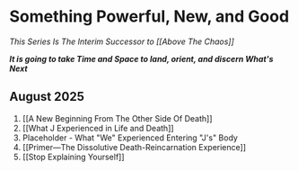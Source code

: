# Something Powerful, New, and Good
*This Series Is The Interim Successor to [[Above The Chaos]]*  

***It is going to take Time and Space to land, orient, and discern What's Next***
## August 2025

1. [[A New Beginning From The Other Side Of Death]]   
2. [[What J Experienced in Life and Death]]   
3. Placeholder - What "We" Experienced Entering "J's" Body  
4. [[Primer—The Dissolutive Death-Reincarnation Experience]]   
5. [[Stop Explaining Yourself]]  
